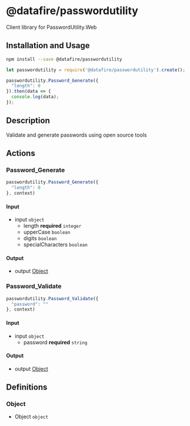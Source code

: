 # @datafire/passwordutility

Client library for PasswordUtility.Web

## Installation and Usage
```bash
npm install --save @datafire/passwordutility
```
```js
let passwordutility = require('@datafire/passwordutility').create();

passwordutility.Password_Generate({
  "length": 0
}).then(data => {
  console.log(data);
});
```

## Description

Validate and generate passwords using open source tools

## Actions

### Password_Generate



```js
passwordutility.Password_Generate({
  "length": 0
}, context)
```

#### Input
* input `object`
  * length **required** `integer`
  * upperCase `boolean`
  * digits `boolean`
  * specialCharacters `boolean`

#### Output
* output [Object](#object)

### Password_Validate



```js
passwordutility.Password_Validate({
  "password": ""
}, context)
```

#### Input
* input `object`
  * password **required** `string`

#### Output
* output [Object](#object)



## Definitions

### Object
* Object `object`


